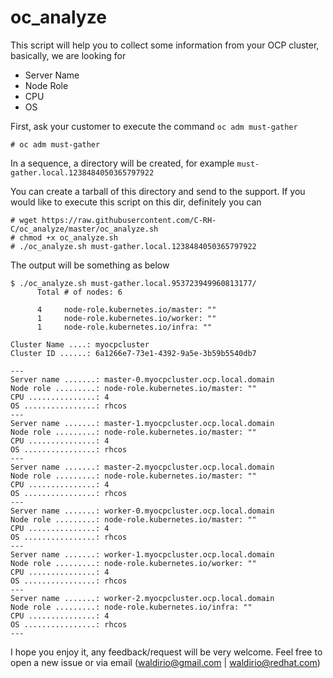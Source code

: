 # oc_analyze

This script will help you to collect some information from your OCP cluster, basically, we are looking for
- Server Name
- Node Role
- CPU
- OS

First, ask your customer to execute the command `oc adm must-gather`
```
# oc adm must-gather
```

In a sequence, a directory will be created, for example `must-gather.local.1238484050365797922`

You can create a tarball of this directory and send to the support. If you would like to execute this script on this dir, definitely you can
```
# wget https://raw.githubusercontent.com/C-RH-C/oc_analyze/master/oc_analyze.sh
# chmod +x oc_analyze.sh
# ./oc_analyze.sh must-gather.local.1238484050365797922
```

The output will be something as below
```
$ ./oc_analyze.sh must-gather.local.953723949960813177/
      Total # of nodes: 6

      4     node-role.kubernetes.io/master: ""
      1     node-role.kubernetes.io/worker: ""
      1     node-role.kubernetes.io/infra: ""

Cluster Name ....: myocpcluster
Cluster ID ......: 6a1266e7-73e1-4392-9a5e-3b59b5540db7

---
Server name .......: master-0.myocpcluster.ocp.local.domain
Node role .........: node-role.kubernetes.io/master: ""
CPU ...............: 4
OS ................: rhcos
---
Server name .......: master-1.myocpcluster.ocp.local.domain
Node role .........: node-role.kubernetes.io/master: ""
CPU ...............: 4
OS ................: rhcos
---
Server name .......: master-2.myocpcluster.ocp.local.domain
Node role .........: node-role.kubernetes.io/master: ""
CPU ...............: 4
OS ................: rhcos
---
Server name .......: worker-0.myocpcluster.ocp.local.domain
Node role .........: node-role.kubernetes.io/master: ""
CPU ...............: 4
OS ................: rhcos
---
Server name .......: worker-1.myocpcluster.ocp.local.domain
Node role .........: node-role.kubernetes.io/worker: ""
CPU ...............: 4
OS ................: rhcos
---
Server name .......: worker-2.myocpcluster.ocp.local.domain
Node role .........: node-role.kubernetes.io/infra: ""
CPU ...............: 4
OS ................: rhcos
---
```

I hope you enjoy it, any feedback/request will be very welcome. Feel free to open a new issue or via email (waldirio@gmail.com | waldirio@redhat.com)
